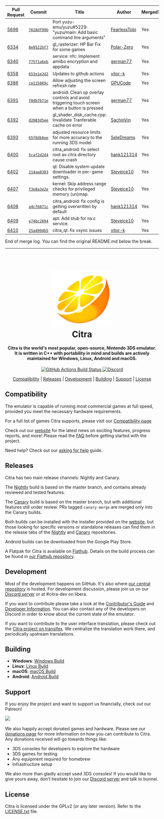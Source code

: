| Pull Request | Commit | Title | Author | Merged? |
|----|----|----|----|----|
| [5696](https://github.com/citra-emu/citra//pull/5696) | [`7618df99b`](https://github.com/citra-emu/citra//pull/5696/files) | Port yuzu-emu/yuzu#5229: "yuzu/main: Add basic command line arguments" | [FearlessTobi](https://github.com/FearlessTobi/) | Yes |
| [6334](https://github.com/citra-emu/citra//pull/6334) | [`8e9522bf7`](https://github.com/citra-emu/citra//pull/6334/files) | gl_rasterizer: HP Bar Fix for some games | [Polar-Zero](https://github.com/Polar-Zero/) | Yes |
| [6340](https://github.com/citra-emu/citra//pull/6340) | [`775f1a6eb`](https://github.com/citra-emu/citra//pull/6340/files) | service: nfc: Implement amiibo encryption and appdata | [german77](https://github.com/german77/) | Yes |
| [6358](https://github.com/citra-emu/citra//pull/6358) | [`653e1e2d2`](https://github.com/citra-emu/citra//pull/6358/files) | Updates to github actions | [vitor-k](https://github.com/vitor-k/) | Yes |
| [6386](https://github.com/citra-emu/citra//pull/6386) | [`ce115869c`](https://github.com/citra-emu/citra//pull/6386/files) | Allow adjusting the screen refresh rate | [GPUCode](https://github.com/GPUCode/) | Yes |
| [6391](https://github.com/citra-emu/citra//pull/6391) | [`f0db7b71e`](https://github.com/citra-emu/citra//pull/6391/files) | android: Clean up overlay controls and avoid triggering touch screen when a button is pressed | [german77](https://github.com/german77/) | Yes |
| [6392](https://github.com/citra-emu/citra//pull/6392) | [`d2883d5ee`](https://github.com/citra-emu/citra//pull/6392/files) | gl_shader_disk_cache.cpp: Invalidate Tranferable cache on error | [SachinVin](https://github.com/SachinVin/) | Yes |
| [6393](https://github.com/citra-emu/citra//pull/6393) | [`65f8db6ee`](https://github.com/citra-emu/citra//pull/6393/files) | adjusted resource limits for more accuracy to the running 3DS model | [SeleDreams](https://github.com/SeleDreams/) | Yes |
| [6400](https://github.com/citra-emu/citra//pull/6400) | [`5caf2d2d4`](https://github.com/citra-emu/citra//pull/6400/files) | citra_android: fix select root as citra directory cause crash | [hank121314](https://github.com/hank121314/) | Yes |
| [6402](https://github.com/citra-emu/citra//pull/6402) | [`214aa8303`](https://github.com/citra-emu/citra//pull/6402/files) | qt: Disable system update downloader in per-game settings. | [Steveice10](https://github.com/Steveice10/) | Yes |
| [6407](https://github.com/citra-emu/citra//pull/6407) | [`f3e8a3e2e`](https://github.com/citra-emu/citra//pull/6407/files) | kernel: Skip address range checks for privileged memory (un)map. | [Steveice10](https://github.com/Steveice10/) | Yes |
| [6408](https://github.com/citra-emu/citra//pull/6408) | [`a4cf6071c`](https://github.com/citra-emu/citra//pull/6408/files) | citra_android: fix config is getting overwritten by default | [hank121314](https://github.com/hank121314/) | Yes |
| [6409](https://github.com/citra-emu/citra//pull/6409) | [`e74bc2894`](https://github.com/citra-emu/citra//pull/6409/files) | apt: Add stub for ns:c service. | [Steveice10](https://github.com/Steveice10/) | Yes |
| [6410](https://github.com/citra-emu/citra//pull/6410) | [`25a4994b5`](https://github.com/citra-emu/citra//pull/6410/files) | citra_qt: fix vsync issues | [vitor-k](https://github.com/vitor-k/) | Yes |


End of merge log. You can find the original README.md below the break.

-----

<h1 align="center">
  <br>
  <a href="https://citra-emu.org/"><img src="https://raw.githubusercontent.com/citra-emu/citra-assets/master/Main/citra_logo.svg" alt="Citra" width="200"></a>
  <br>
  <b>Citra</b>
  <br>
</h1>

<h4 align="center"><b>Citra</b> is the world's most popular, open-source, Nintendo 3DS emulator.
<br>
It is written in C++ with portability in mind and builds are actively maintained for Windows, Linux, Android and macOS.
</h4>

<p align="center">
    <a href="https://github.com/citra-emu/citra/actions/">
        <img src="https://github.com/citra-emu/citra/workflows/citra-ci/badge.svg"
            alt="GitHub Actions Build Status">
    </a>
    <a href="https://discord.gg/FAXfZV9">
        <img src="https://img.shields.io/discord/220740965957107713?color=%237289DA&label=Citra&logo=discord&logoColor=white"
            alt="Discord">
    </a>
</p>

<p align="center">
  <a href="#compatibility">Compatibility</a> |
  <a href="#releases">Releases</a> |
  <a href="#development">Development</a> |
  <a href="#building">Building</a> |
  <a href="#support">Support</a> |
  <a href="#license">License</a>
</p>


## Compatibility

The emulator is capable of running most commercial games at full speed, provided you meet the necessary hardware requirements.

For a full list of games Citra supports, please visit our [Compatibility page](https://citra-emu.org/game/)

Check out our [website](https://citra-emu.org/) for the latest news on exciting features, progress reports, and more!
Please read the [FAQ](https://citra-emu.org/wiki/faq/) before getting started with the project.

Need help? Check out our [asking for help](https://citra-emu.org/help/reference/asking/) guide.

## Releases

Citra has two main release channels: Nightly and Canary.

The [Nightly](https://github.com/citra-emu/citra-nightly) build is based on the master branch, and contains already reviewed and tested features.

The [Canary](https://github.com/citra-emu/citra-canary) build is based on the master branch, but with additional features still under review. PRs tagged `canary-merge` are merged only into the Canary builds.

Both builds can be installed with the installer provided on the [website](https://citra-emu.org/download/), but those looking for specific versions or standalone releases can find them in the release tabs of the [Nightly](https://github.com/citra-emu/citra-nightly/releases) and [Canary](https://github.com/citra-emu/citra-canary/releases) repositories.

Android builds can be downloaded from the Google Play Store.

A Flatpak for Citra is available on [Flathub](https://flathub.org/apps/details/org.citra_emu.citra). Details on the build process can be found in [our Flathub repository](https://github.com/flathub/org.citra_emu.citra).

## Development

Most of the development happens on GitHub. It's also where [our central repository](https://github.com/citra-emu/citra) is hosted.
For development discussion, please join us on our [Discord server](https://citra-emu.org/discord/) or at #citra-dev on libera.

If you want to contribute please take a look at the [Contributor's Guide](https://github.com/citra-emu/citra/wiki/Contributing) and [Developer Information](https://github.com/citra-emu/citra/wiki/Developer-Information). You can also contact any of the developers on Discord in order to know about the current state of the emulator.

If you want to contribute to the user interface translation, please check out the [Citra project on transifex](https://www.transifex.com/citra/citra). We centralize the translation work there, and periodically upstream translations.

## Building

* __Windows__: [Windows Build](https://github.com/citra-emu/citra/wiki/Building-For-Windows)
* __Linux__: [Linux Build](https://github.com/citra-emu/citra/wiki/Building-For-Linux)
* __macOS__: [macOS Build](https://github.com/citra-emu/citra/wiki/Building-for-macOS)
* __Android__: [Android Build](https://github.com/citra-emu/citra/wiki/Building-for-Android)


## Support

If you enjoy the project and want to support us financially, check out our Patreon!

<a href="https://www.patreon.com/citraemu">
    <img src="https://c5.patreon.com/external/logo/become_a_patron_button@2x.png" width="160">
</a>

We also happily accept donated games and hardware.
Please see our [donations page](https://citra-emu.org/donate/) for more information on how you can contribute to Citra.
Any donations received will go towards things like:
* 3DS consoles for developers to explore the hardware
* 3DS games for testing
* Any equipment required for homebrew
* Infrastructure setup

We also more than gladly accept used 3DS consoles! If you would like to give yours away, don't hesitate to join our [Discord server](https://citra-emu.org/discord/) and talk to bunnei.


## License

Citra is licensed under the GPLv2 (or any later version). Refer to the [LICENSE.txt](https://github.com/citra-emu/citra/blob/master/license.txt) file.
